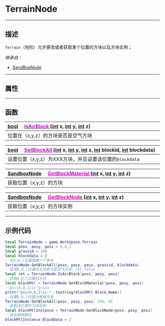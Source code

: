 # TerrainNode
------------------------------------------------------------------------------------------
## 描述

`Terrain`（地形）允许更改或者获取某个位置的方块以及方块实例；

*继承自*：
* [SandBoxNode](/Api/Class/NoType/SandBoxNode.md)

------------------------------------------------------------------------------------------
## 属性

------------------------------------------------------------------------------------------
## 函数

|<div style="width:1000px">[bool](/Api/DataType/Bool.md) &emsp;[<font color="dd00dd">IsAirBlock</font> ](/Api/Class/Build/TerrainNode_F/IsAirBlock.md) ([int](/Api/DataType/Int.md) x, [int](/Api/DataType/Int.md) y, [int](/Api/DataType/Int.md) z)</div>|
|:---|
|位置在（x,y,z）的方块是否是空气方块|

|<div style="width:1000px">[bool](/Api/DataType/Bool.md) &emsp;[<font color="dd00dd">SetBlockAll</font> ](/Api/Class/Build/TerrainNode_F/SetBlockAll.md) ([int](/Api/DataType/Int.md) x, [int](/Api/DataType/Int.md) y, [int](/Api/DataType/Int.md) z, [int](/Api/DataType/Int.md) blockid, [int](/Api/DataType/Int.md) blockdata)</div>|
|:---|
|设置位置（x,y,z）为XXX方块，并且设置该位置的`blockdata`|

|<div style="width:1000px">[SandboxNode](/Api/Class/NoType/SandboxNode.md) &emsp;[<font color="dd00dd">GetBlockMaterial</font> ](/Api/Class/Build/TerrainNode_F/GetBlockMaterial.md) ([int](/Api/DataType/Int.md) x, [int](/Api/DataType/Int.md) y, [int](/Api/DataType/Int.md) z)</div>|
|:---|
|获取位置（x,y,z）的方块|

|<div style="width:1000px">[SandboxNode](/Api/Class/NoType/SandboxNode.md) &emsp;[<font color="dd00dd">GetBlockNode</font> ](/Api/Class/Build/TerrainNode_F/GetBlockNode.md) ([int](/Api/DataType/Int.md) x, [int](/Api/DataType/Int.md) y, [int](/Api/DataType/Int.md) z)</div>|
|:---|
|获取位置（x,y,z）的方块实例|

------------------------------------------------------------------------------------------
## 示例代码

```lua
local TerrainNode = game.WorkSpace.Terrain
local posx, posy, posz = 0,0,1
local grassid = 100
local blockdata = 0
--在0,0,1位置放置一个草块
TerrainNode:SetBlockAll(posx, posy, posz, grassid, blockdata)
--查询0,0,1位置的方块是不是空气方块，ret:false
local ret = TerrainNode:IsAirBlock(posx, posy, posz)
--获取0,0,1位置的方块
local blockMtl = TerrainNode:GetBlockMaterial(posx, posy, posz)
--pos(0,0,1)is:grass
print("pos(0,0,1)is:"..tostring(blockMtl.Block_Name))
--设置0,0,1位置为楼梯方块
TerrainNode:SetBlockAll(posx, posy, posz, 376, 0)
--获取该位置的方块实例
local blockMtlInstance = TerrainNode:GetBlockNode(posx, posy, posz)
--更改楼梯朝向
blockMtlInstance.BlockData = 2
```
